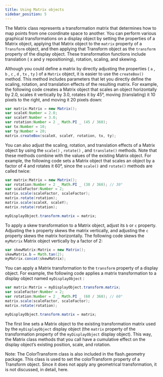 ```yaml
---
title: Using Matrix objects
sidebar_position: 5
---
```


The Matrix class represents a transformation matrix that determines how to map points from one coordinate space to another. You can perform various graphical transformations on a display object by setting the properties of a Matrix object, applying that Matrix object to the `matrix` property of a `Transform` object, and then applying that Transform object as the `transform` property of the display object. These transformation functions include translation ( x and y repositioning), rotation, scaling, and skewing.

Although you could define a matrix by directly adjusting the properties ( `a` , `b` , `c` , `d` , `tx` , `ty` ) of a `Matrix` object, it is easier to use the `createBox()` method. This method includes parameters that let you directly define the scaling, rotation, and translation effects of the resulting matrix. For example, the following code creates a Matrix object that scales an object horizontally by 2.0, scales it vertically by 3.0, rotates it by 45°, moving (translating) it 10 pixels to the right, and moving it 20 pixels down:

```actionscript
var matrix:Matrix = new Matrix();
var scaleX:Number = 2.0;
var scaleY:Number = 3.0;
var rotation:Number = 2 _ Math.PI _ (45 / 360);
var tx:Number = 10;
var ty:Number = 20;
matrix.createBox(scaleX, scaleY, rotation, tx, ty);
```

You can also adjust the scaling, rotation, and translation effects of a Matrix object by using the `scale()` , `rotate()` , and `translate()` methods. Note that these methods combine with the values of the existing Matrix object. For example, the following code sets a Matrix object that scales an object by a factor of 4 and rotates it 60°, since the `scale()` and `rotate()` methods are called twice:

```actionscript
var matrix:Matrix = new Matrix();
var rotation:Number = 2 _ Math.PI _ (30 / 360); // 30°
var scaleFactor:Number = 2;
matrix.scale(scaleFactor, scaleFactor);
matrix.rotate(rotation);
matrix.scale(scaleX, scaleY);
matrix.rotate(rotation);

myDisplayObject.transform.matrix = matrix;
```

To apply a skew transformation to a Matrix object, adjust its `b` or `c` property. Adjusting the `b` property skews the matrix vertically, and adjusting the `c` property skews the matrix horizontally. The following code skews the `myMatrix` Matrix object vertically by a factor of 2:

```actionscript
var skewMatrix:Matrix = new Matrix();
skewMatrix.b = Math.tan(2);
myMatrix.concat(skewMatrix);
```

You can apply a Matrix transformation to the `transform` property of a display object. For example, the following code applies a matrix transformation to a display object named `myDisplayObject` :

```actionscript
var matrix:Matrix = myDisplayObject.transform.matrix;
var scaleFactor:Number = 2;
var rotation:Number = 2 _ Math.PI _ (60 / 360); // 60°
matrix.scale(scaleFactor, scaleFactor);
matrix.rotate(rotation);

myDisplayObject.transform.matrix = matrix;
```

The first line sets a Matrix object to the existing transformation matrix used by the `myDisplayObject` display object (the `matrix` property of the transformation property of the `myDisplayObject` display object). This way, the Matrix class methods that you call have a cumulative effect on the display object’s existing position, scale, and rotation.

Note: The ColorTransform class is also included in the flash.geometry package. This class is used to set the colorTransform property of a Transform object. Since it does not apply any geometrical transformation, it is not discussed, in detail, here.
